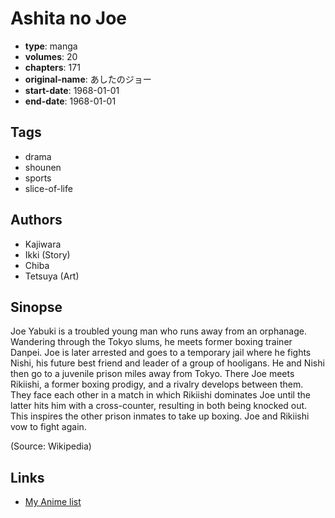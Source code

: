# Ashita no Joe

-   **type**: manga
-   **volumes**: 20
-   **chapters**: 171
-   **original-name**: あしたのジョー
-   **start-date**: 1968-01-01
-   **end-date**: 1968-01-01

## Tags

-   drama
-   shounen
-   sports
-   slice-of-life

## Authors

-   Kajiwara
-   Ikki (Story)
-   Chiba
-   Tetsuya (Art)

## Sinopse

Joe Yabuki is a troubled young man who runs away from an orphanage. Wandering through the Tokyo slums, he meets former boxing trainer Danpei. Joe is later arrested and goes to a temporary jail where he fights Nishi, his future best friend and leader of a group of hooligans. He and Nishi then go to a juvenile prison miles away from Tokyo. There Joe meets Rikiishi, a former boxing prodigy, and a rivalry develops between them. They face each other in a match in which Rikiishi dominates Joe until the latter hits him with a cross-counter, resulting in both being knocked out. This inspires the other prison inmates to take up boxing. Joe and Rikiishi vow to fight again.

(Source: Wikipedia)

## Links

-   [My Anime list](https://myanimelist.net/manga/1303/Ashita_no_Joe)
